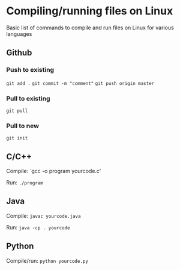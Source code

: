 # Compiling/running files on Linux
Basic list of commands to compile and run files on Linux for various languages

## Github
### Push to existing
`git add .`
`git commit -m "comment"`
`git push origin master`

### Pull to existing
`git pull`

### Pull to new
`git init`


## C/C++
Compile: `gcc -o program yourcode.c'

Run: `./program`

## Java
Compile: `javac yourcode.java`

Run: `java -cp . yourcode`

## Python
Compile/run: `python yourcode.py`
